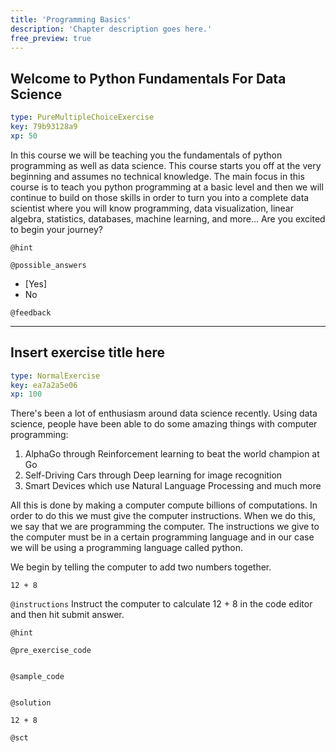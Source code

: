 ```yaml
---
title: 'Programming Basics'
description: 'Chapter description goes here.'
free_preview: true
---
```


## Welcome to Python Fundamentals For Data Science

```yaml
type: PureMultipleChoiceExercise
key: 79b93128a9
xp: 50
```

In this course we will be teaching you the fundamentals of python programming as well as data science. This course starts you off at the very beginning and assumes no technical knowledge. The main focus in this course is to teach you python programming at a basic level and then we will continue to build on those skills in order to turn you into a complete data scientist where you will know programming, data visualization, linear algebra, statistics, databases, machine learning, and more... Are you excited to begin your journey?

`@hint`


`@possible_answers`
- [Yes]
- No

`@feedback`


---

## Insert exercise title here

```yaml
type: NormalExercise
key: ea7a2a5e06
xp: 100
```

There's been a lot of enthusiasm around data science recently. Using data science, people have been able to do some amazing things with computer programming:

1. AlphaGo through Reinforcement learning to beat the world champion at Go
2. Self-Driving Cars through Deep learning for image recognition
3. Smart Devices which use Natural Language Processing and much more

All this is done by making a computer compute billions of computations. In order to do this we must give the computer instructions. When we do this, we say that we are programming the computer. The instructions we give to the computer must be in a certain programming language and in our case we will be using a programming language called python.

We begin by telling the computer to add two numbers together.

```
12 + 8
```

`@instructions`
Instruct the computer to calculate 12 + 8 in the code editor and then hit submit answer.

`@hint`


`@pre_exercise_code`
```{python}

```

`@sample_code`
```{python}

```

`@solution`
```{python}
12 + 8
```

`@sct`
```{python}

```
